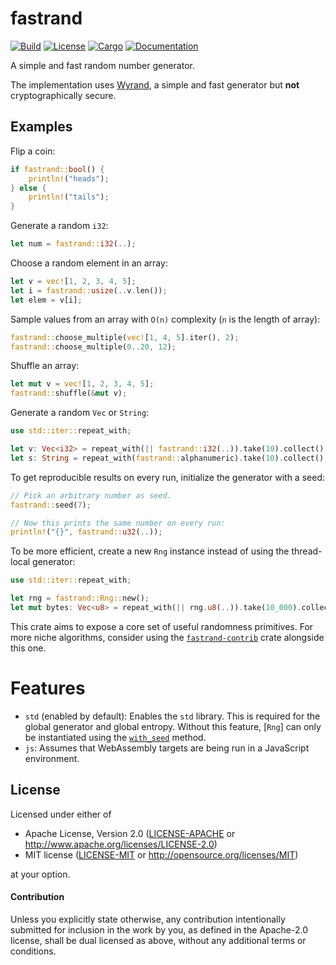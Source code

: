 # fastrand

[![Build](https://github.com/smol-rs/fastrand/workflows/CI/badge.svg)](
https://github.com/smol-rs/fastrand/actions)
[![License](https://img.shields.io/badge/license-Apache--2.0_OR_MIT-blue.svg)](
https://github.com/smol-rs/fastrand)
[![Cargo](https://img.shields.io/crates/v/fastrand.svg)](
https://crates.io/crates/fastrand)
[![Documentation](https://docs.rs/fastrand/badge.svg)](
https://docs.rs/fastrand)

A simple and fast random number generator.

The implementation uses [Wyrand](https://github.com/wangyi-fudan/wyhash), a simple and fast
generator but **not** cryptographically secure.

## Examples

Flip a coin:

```rust
if fastrand::bool() {
    println!("heads");
} else {
    println!("tails");
}
```

Generate a random `i32`:

```rust
let num = fastrand::i32(..);
```

Choose a random element in an array:

```rust
let v = vec![1, 2, 3, 4, 5];
let i = fastrand::usize(..v.len());
let elem = v[i];
```

Sample values from an array with `O(n)` complexity (`n` is the length of array):

```rust
fastrand::choose_multiple(vec![1, 4, 5].iter(), 2);
fastrand::choose_multiple(0..20, 12);
```

Shuffle an array:

```rust
let mut v = vec![1, 2, 3, 4, 5];
fastrand::shuffle(&mut v);
```

Generate a random `Vec` or `String`:

```rust
use std::iter::repeat_with;

let v: Vec<i32> = repeat_with(|| fastrand::i32(..)).take(10).collect();
let s: String = repeat_with(fastrand::alphanumeric).take(10).collect();
```

To get reproducible results on every run, initialize the generator with a seed:

```rust
// Pick an arbitrary number as seed.
fastrand::seed(7);

// Now this prints the same number on every run:
println!("{}", fastrand::u32(..));
```

To be more efficient, create a new `Rng` instance instead of using the thread-local
generator:

```rust
use std::iter::repeat_with;

let rng = fastrand::Rng::new();
let mut bytes: Vec<u8> = repeat_with(|| rng.u8(..)).take(10_000).collect();
```

This crate aims to expose a core set of useful randomness primitives. For more niche algorithms, consider using the [`fastrand-contrib`] crate alongside this one.

# Features

- `std` (enabled by default): Enables the `std` library. This is required for the global
  generator and global entropy. Without this feature, [`Rng`] can only be instantiated using
  the [`with_seed`](https://docs.rs/fastrand/latest/fastrand/struct.Rng.html#method.with_seed) method.
- `js`: Assumes that WebAssembly targets are being run in a JavaScript environment.

[`fastrand-contrib`]: https://crates.io/crates/fastrand-contrib

## License

Licensed under either of

 * Apache License, Version 2.0 ([LICENSE-APACHE](LICENSE-APACHE) or http://www.apache.org/licenses/LICENSE-2.0)
 * MIT license ([LICENSE-MIT](LICENSE-MIT) or http://opensource.org/licenses/MIT)

at your option.

#### Contribution

Unless you explicitly state otherwise, any contribution intentionally submitted
for inclusion in the work by you, as defined in the Apache-2.0 license, shall be
dual licensed as above, without any additional terms or conditions.
